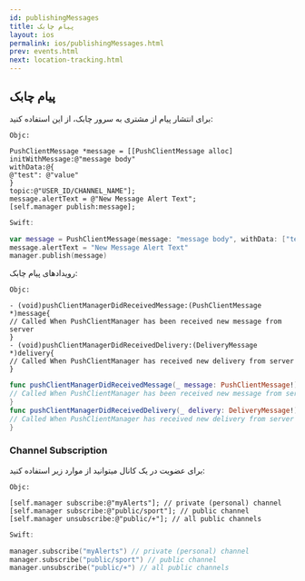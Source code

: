 ```yaml
---
id: publishingMessages
title: پیام چابک
layout: ios
permalink: ios/publishingMessages.html
prev: events.html
next: location-tracking.html
---
```


پیام چابک
-------------
برای انتشار پیام از مشتری به سرور چابک، از این استفاده کنید:

```objc
Objc:

PushClientMessage *message = [[PushClientMessage alloc]
initWithMessage:@"message body"
withData:@{
@"test": @"value"
}
topic:@"USER_ID/CHANNEL_NAME"];
message.alertText = @"New Message Alert Text";
[self.manager publish:message];
```
```swift
Swift:

var message = PushClientMessage(message: "message body", withData: ["test": "value"], topic: "USER_ID/CHANNEL_NAME")
message.alertText = "New Message Alert Text"
manager.publish(message)
```
رویدادهای پیام چابک:

```objc
Objc:

- (void)pushClientManagerDidReceivedMessage:(PushClientMessage *)message{
// Called When PushClientManager has been received new message from server
}
- (void)pushClientManagerDidReceivedDelivery:(DeliveryMessage *)delivery{
// Called When PushClientManager has received new delivery from server
}
```
```swift
func pushClientManagerDidReceivedMessage(_ message: PushClientMessage!) {
// Called When PushClientManager has been received new message from server
}
func pushClientManagerDidReceivedDelivery(_ delivery: DeliveryMessage!) {
// Called When PushClientManager has received new delivery from server
}
```
### Channel Subscription


برای عضویت در یک کانال میتوانید از موارد زیر استفاده کنید: 

``` objc
Objc: 

[self.manager subscribe:@"myAlerts"]; // private (personal) channel 
[self.manager subscribe:@"public/sport"]; // public channel 
[self.manager unsubscribe:@"public/+"]; // all public channels 

```
```swift
Swift: 

manager.subscribe("myAlerts") // private (personal) channel 
manager.subscribe("public/sport") // public channel 
manager.unsubscribe("public/+") // all public channels 

``` 
